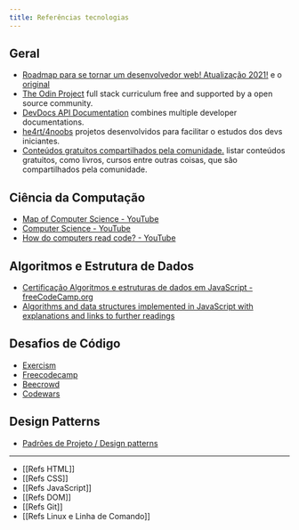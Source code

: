 ```yaml
---
title: Referências tecnologias
---
```


## Geral
- [Roadmap para se tornar um desenvolvedor web! Atualização 2021!](https://github.com/hideraldus13/roadmap-do-desenvolvedor-web) e o [original](https://roadmap.sh/) 
- [The Odin Project](https://www.theodinproject.com/) full stack curriculum free and supported by a open source community. 
- [DevDocs API Documentation](https://devdocs.io/) combines multiple developer documentations. 
- [he4rt/4noobs](https://github.com/he4rt/4noobs) projetos desenvolvidos para facilitar o estudos dos devs iniciantes. 
- [Conteúdos gratuitos compartilhados pela comunidade.](https://github.com/perifacode/conteudo-gratuito) listar conteúdos gratuitos, como livros, cursos entre outras coisas, que são compartilhados pela comunidade. 

## Ciência da Computação
- [Map of Computer Science - YouTube](https://www.youtube.com/watch?v=SzJ46YA\_RaA) 
- [Computer Science - YouTube](https://www.youtube.com/playlist?list=PL8dPuuaLjXtNlUrzyH5r6jN9ulIgZBpdo)
- [How do computers read code? - YouTube](https://www.youtube.com/watch?v=QXjU9qTsYCc)

## Algoritmos e Estrutura de Dados
- [Certificação Algoritmos e estruturas de dados em JavaScript - freeCodeCamp.org](https://www.freecodecamp.org/portuguese/learn/javascript-algorithms-and-data-structures/)
- [Algorithms and data structures implemented in JavaScript with explanations and links to further readings](https://github.com/trekhleb/javascript-algorithms)

## Desafios de Código
- [Exercism](https://exercism.org)
- [Freecodecamp](https://www.freecodecamp.org/portuguese/)
- [Beecrowd](https://www.urionlinejudge.com.br/judge/pt/login)
- [Codewars](https://www.codewars.com/)

## Design Patterns
- [Padrões de Projeto / Design patterns](https://refactoring.guru/pt-br/design-patterns)

---

- [[Refs HTML]]
- [[Refs CSS]]
- [[Refs JavaScript]]
- [[Refs DOM]]
- [[Refs Git]]
- [[Refs Linux e Linha de Comando]]
